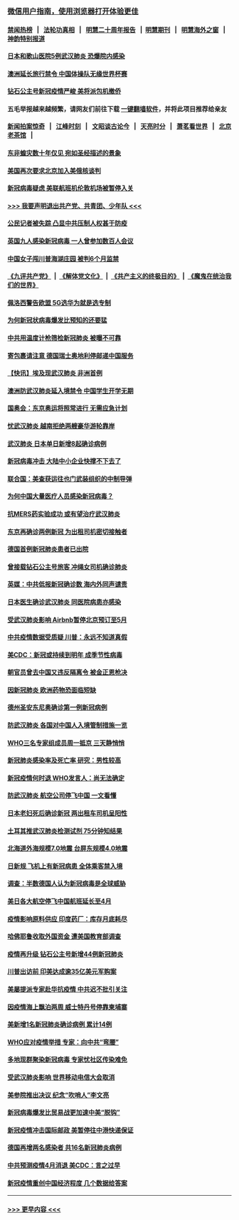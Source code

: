 ### [微信用户指南，使用浏览器打开体验更佳](https://github.com/gfw-breaker/banned-news1/blob/master/indexes/wechat-guide.md?t=0)
#### [禁闻热榜](热点新闻.md?t=0)  &nbsp;&nbsp;|&nbsp;&nbsp; [法轮功真相](https://github.com/gfw-breaker/truth/blob/master/README.md?t=0) &nbsp;&nbsp;|&nbsp;&nbsp; [明慧二十周年报告](https://github.com/gfw-breaker/mh-reports/blob/master/README.md?t=0) &nbsp;&nbsp;|&nbsp;&nbsp;[明慧期刊](https://github.com/gfw-breaker/mh-qikan) &nbsp;&nbsp;|&nbsp;&nbsp; [明慧海外之窗](https://github.com/gfw-breaker/mh-news/blob/master/README.md?t=0) &nbsp;&nbsp;|&nbsp;&nbsp; [神韵特别报道](https://github.com/gfw-breaker/mh-news/blob/master/shenyun.md?t=0)
#### [日本和歌山医院5例武汉肺炎 恐爆院内感染](../pages/nsc418/n11871128.md?t=02151944) 
#### [澳洲延长旅行禁令 中国体操队无缘世界杯赛](../pages/nsc418/n11870446.md?t=02151944) 
#### [钻石公主号新冠疫情严峻 美将派包机撤侨](../pages/nsc418/n11870505.md?t=02151944) 
#### 五毛举报越来越频繁，请网友们前往下载 [一键翻墙软件](https://github.com/gfw-breaker/ssr-accounts)，并将此项目推荐给亲友
#### [新闻拍案惊奇](https://github.com/gfw-breaker/banned-news1/blob/master/pages/link4.md) &nbsp;&nbsp;|&nbsp;&nbsp; [江峰时刻](https://github.com/gfw-breaker/banned-news1/blob/master/pages/link4.md) &nbsp;&nbsp;|&nbsp;&nbsp; [文昭谈古论今](https://github.com/gfw-breaker/banned-news1/blob/master/pages/link4.md) &nbsp;&nbsp;|&nbsp;&nbsp; [天亮时分](https://github.com/gfw-breaker/banned-news1/blob/master/pages/link4.md) &nbsp;&nbsp;|&nbsp;&nbsp; [萧茗看世界](https://github.com/gfw-breaker/banned-news1/blob/master/pages/link4.md) &nbsp;&nbsp;|&nbsp;&nbsp; [北京老茶馆](https://github.com/gfw-breaker/banned-news1/blob/master/pages/link4.md) &nbsp;&nbsp;|&nbsp;&nbsp; 
#### [东非蝗灾数十年仅见 宛如圣经描述的景象](../pages/nsc418/n11870398.md?t=02151944) 
#### [美国再次要求北京加入美俄核谈判](../pages/nsc418/n11870138.md?t=02151944) 
#### [新冠病毒疑虑 美联航班机伦敦机场被暂停入关](../pages/nsc418/n11870015.md?t=02151944) 
#### [>>> 我要声明退出共产党、共青团、少年队 <<<](https://github.com/begood0513/goodnews/blob/master/quit/letter.md) 
#### [公民记者被失踪 凸显中共压制人权甚于防疫](../pages/nsc418/n11870042.md?t=02151944) 
#### [英国九人感染新冠病毒 一人曾参加数百人会议](../pages/nsc418/n11869987.md?t=02151944) 
#### [中国女子闯川普海湖庄园 被判6个月监禁](../pages/nsc418/n11869919.md?t=02151944) 
#### [《九评共产党》](https://github.com/begood0513/9ping.md/blob/master/README.md) &nbsp;|&nbsp; [《解体党文化》](../../../../jtdwh.md/blob/master/README.md)  &nbsp;|&nbsp; [《共产主义的终极目的》](../../../../gczydzjmd.md/blob/master/README.md) &nbsp;|&nbsp; [《魔鬼在统治我们的世界》](../../../../mgztzwmdsj.md/blob/master/README.md) 
#### [佩洛西警告欧盟 5G选华为就是选专制](../pages/nsc418/n11869898.md?t=02151944) 
#### [为何新冠状病毒爆发比预知的还要猛](../pages/nsc418/n11869828.md?t=02151944) 
#### [中共用温度计枪筛检新冠肺炎 被曝不可靠](../pages/nsc418/n11869707.md?t=02151944) 
#### [寄包裹请注意 德国瑞士奥地利停邮递中国服务](../pages/nsc418/n11869727.md?t=02151944) 
#### [【快讯】埃及现武汉肺炎 非洲首例](../pages/nsc418/n11869766.md?t=02151944) 
#### [澳洲防武汉肺炎延入境禁令 中国学生开学无期](../pages/nsc418/n11869546.md?t=02151944) 
#### [国奥会：东京奥运将照常进行 无需应急计划](../pages/nsc418/n11869422.md?t=02151944) 
#### [忧武汉肺炎 越南拒绝两艘豪华游轮靠岸](../pages/nsc418/n11867444.md?t=02151944) 
#### [武汉肺炎 日本单日新增8起确诊病例](../pages/nsc418/n11869272.md?t=02151944) 
#### [新冠病毒冲击 大陆中小企业快撑不下去了](../pages/nsc418/n11869259.md?t=02151944) 
#### [联合国：美查获运往也门武装组织的中制导弹](../pages/nsc418/n11868677.md?t=02151944) 
#### [为何中国大量医疗人员感染新冠病毒？](../pages/nsc418/n11869001.md?t=02151944) 
#### [抗MERS药实验成功 或有望治疗武汉肺炎](../pages/nsc418/n11868912.md?t=02151944) 
#### [东京再确诊两例新冠 为出租司机密切接触者](../pages/nsc418/n11868770.md?t=02151944) 
#### [德国首例新冠肺炎患者已出院](../pages/nsc418/n11868714.md?t=02151944) 
#### [曾接载钻石公主号旅客 冲绳女司机确诊肺炎](../pages/nsc418/n11868610.md?t=02151944) 
#### [英媒：中共低报新冠确诊数 海内外同声谴责](../pages/nsc418/n11867421.md?t=02151944) 
#### [日本医生确诊武汉肺炎 同医院病患亦感染](../pages/nsc418/n11867779.md?t=02151944) 
#### [受武汉肺炎影响 Airbnb暂停北京预订至5月](../pages/nsc418/n11867428.md?t=02151944) 
#### [中共疫情数据受质疑 川普：永远不知道真假](../pages/nsc418/n11867195.md?t=02151944) 
#### [美CDC：新冠或持续到明年 成季节性病毒](../pages/nsc418/n11867279.md?t=02151944) 
#### [朝官员曾去中国又违反隔离令 被金正恩枪决](../pages/nsc418/n11867087.md?t=02151944) 
#### [因新冠肺炎 欧洲药物恐面临短缺](../pages/nsc418/n11867036.md?t=02151944) 
#### [德州圣安东尼奥确诊第一例新冠病例](../pages/nsc418/n11867194.md?t=02151944) 
#### [防武汉肺炎 各国对中国人入境管制措施一览](../pages/nsc418/n11838726.md?t=02151944) 
#### [WHO三名专家组成员周一抵京 三天静悄悄](../pages/nsc418/n11866947.md?t=02151944) 
#### [新冠肺炎感染率及死亡率 研究：男性较高](../pages/nsc418/n11866956.md?t=02151944) 
#### [新冠疫情何时退 WHO发言人：尚无法确定](../pages/nsc418/n11866864.md?t=02151944) 
#### [防武汉肺炎 航空公司停飞中国 一文看懂](../pages/nsc418/n11866800.md?t=02151944) 
#### [日本老妇死后确诊新冠 两出租车司机呈阳性](../pages/nsc418/n11866755.md?t=02151944) 
#### [土耳其推武汉肺炎检测试剂 75分钟知结果](../pages/nsc418/n11866520.md?t=02151944) 
#### [北海道外海规模7.0地震 台屏东规模4.0地震](../pages/nsc418/n11866262.md?t=02151944) 
#### [日新规 飞机上有新冠病患 全体乘客禁入境](../pages/nsc418/n11866233.md?t=02151944) 
#### [调查：半数德国人认为新冠病毒是全球威胁](../pages/nsc418/n11866687.md?t=02151944) 
#### [美日各大航空停飞中国航班延长至4月](../pages/nsc418/n11865980.md?t=02151944) 
#### [疫情影响原料供应 印度药厂：库存月底耗尽](../pages/nsc418/n11865151.md?t=02151944) 
#### [哈佛耶鲁收取外国资金 遭美国教育部调查](../pages/nsc418/n11864950.md?t=02151944) 
#### [疫情再升级 钻石公主号新增44例新冠肺炎](../pages/nsc418/n11865033.md?t=02151944) 
#### [川普出访前 印美达成逾35亿美元军购案](../pages/nsc418/n11865444.md?t=02151944) 
#### [美屡提派专家赴华抗疫情 中共迟不批引关注](../pages/nsc418/n11864719.md?t=02151944) 
#### [因疫情海上飘泊两周 威士特丹号停靠柬埔寨](../pages/nsc418/n11865007.md?t=02151944) 
#### [美新增1名新冠肺炎确诊病例 累计14例](../pages/nsc418/n11864893.md?t=02151944) 
#### [WHO应对疫情举措 专家：向中共“弯腰”](../pages/nsc418/n11864727.md?t=02151944) 
#### [多地现群聚染新冠病毒 专家忧社区传染难免](../pages/nsc418/n11864715.md?t=02151944) 
#### [受武汉肺炎影响 世界移动电信大会取消](../pages/nsc418/n11864629.md?t=02151944) 
#### [美参院推出决议 纪念“吹哨人”李文亮](../pages/nsc418/n11863852.md?t=02151944) 
#### [新冠病毒爆发比贸易战更加速中美“脱钩”](../pages/nsc418/n11864470.md?t=02151944) 
#### [新冠疫情冲击国际邮政 美暂停往中港快递保证](../pages/nsc418/n11864207.md?t=02151944) 
#### [德国再增两名感染者 共16名新冠肺炎病例](../pages/nsc418/n11864293.md?t=02151944) 
#### [中共预测疫情4月消退 美CDC：言之过早](../pages/nsc418/n11864310.md?t=02151944) 
#### [新冠疫情重创中国经济程度 几个数据给答案](../pages/nsc418/n11864203.md?t=02151944) 

----
#### [ >>> 更早内容 <<< ](../indexes/nsc418-earlier.md)
